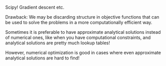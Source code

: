 Scipy! Gradient descent etc.

Drawback: We may be discarding structure in objective functions that can be used to solve the problems in a more computationally efficient way.

Sometimes it is preferable to have approximate analytical solutions instead of numerical ones, like when you have computational constraints, and analytical solutions are pretty much lookup tables!

However, numerical optimization is good in cases where even approximate analytical solutions are hard to find!
